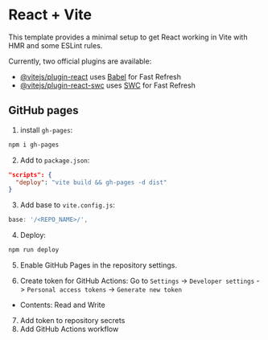 # React + Vite

This template provides a minimal setup to get React working in Vite with HMR and some ESLint rules.

Currently, two official plugins are available:

- [@vitejs/plugin-react](https://github.com/vitejs/vite-plugin-react/blob/main/packages/plugin-react/README.md) uses [Babel](https://babeljs.io/) for Fast Refresh
- [@vitejs/plugin-react-swc](https://github.com/vitejs/vite-plugin-react-swc) uses [SWC](https://swc.rs/) for Fast Refresh

## GitHub pages

1. install `gh-pages`:

```bash
npm i gh-pages
```

2. Add to `package.json`:

```json
"scripts": {
  "deploy": "vite build && gh-pages -d dist"
}
```

3. Add base to `vite.config.js`:

```js
base: '/<REPO_NAME>/',
```

4. Deploy:

```bash
npm run deploy
```

5. Enable GitHub Pages in the repository settings.

6. Create token for GitHub Actions:
   Go to `Settings` -> `Developer settings` -> `Personal access tokens` -> `Generate new token`

- Contents: Read and Write

7. Add token to repository secrets
8. Add GitHub Actions workflow
